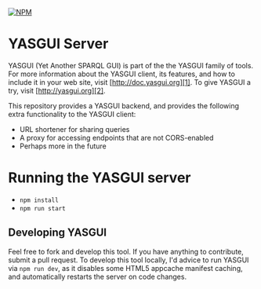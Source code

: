 [![NPM](https://img.shields.io/npm/v/yasgui-server.svg)](https://www.npmjs.org/package/yasgui-server)

# YASGUI Server
YASGUI (Yet Another SPARQL GUI) is part of the the YASGUI family of tools.
For more information about the YASGUI client, its features, and how to include it in your web site, visit [http://doc.yasgui.org][1].
To give YASGUI a try, visit [http://yasgui.org][2].

This repository provides a YASGUI backend, and provides the following extra functionality to the YASGUI client:

* URL shortener for sharing queries
* A proxy for accessing endpoints that are not CORS-enabled
* Perhaps more in the future

# Running the YASGUI server

* `npm install`
* `npm run start`

## Developing YASGUI


Feel free to fork and develop this tool. If you have anything to contribute, submit a pull request.
To develop this tool locally, I'd advice to run YASGUI via `npm run dev`, as it disables some HTML5 appcache manifest caching, and automatically restarts the server on code changes.


  [1]: http://doc.yasgui.org
  [2]: http://yasgui.org
